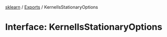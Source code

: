 [sklearn](../readme.md) / [Exports](../modules.md) / KernelIsStationaryOptions

# Interface: KernelIsStationaryOptions
